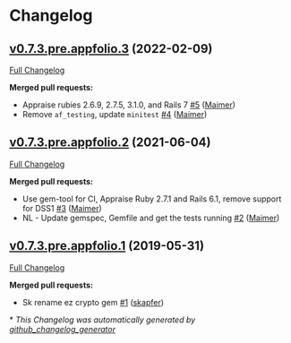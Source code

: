 # Changelog

## [v0.7.3.pre.appfolio.3](https://github.com/appfolio/ezcrypto/tree/v0.7.3.pre.appfolio.3) (2022-02-09)

[Full Changelog](https://github.com/appfolio/ezcrypto/compare/v0.7.3.pre.appfolio.2...v0.7.3.pre.appfolio.3)

**Merged pull requests:**

- Appraise rubies 2.6.9, 2.7.5, 3.1.0, and Rails 7 [\#5](https://github.com/appfolio/ezcrypto/pull/5) ([Maimer](https://github.com/Maimer))
- Remove `af_testing`, update `minitest` [\#4](https://github.com/appfolio/ezcrypto/pull/4) ([Maimer](https://github.com/Maimer))

## [v0.7.3.pre.appfolio.2](https://github.com/appfolio/ezcrypto/tree/v0.7.3.pre.appfolio.2) (2021-06-04)

[Full Changelog](https://github.com/appfolio/ezcrypto/compare/v0.7.3.pre.appfolio.1...v0.7.3.pre.appfolio.2)

**Merged pull requests:**

- Use gem-tool for CI, Appraise Ruby 2.7.1 and Rails 6.1, remove support for DSS1 [\#3](https://github.com/appfolio/ezcrypto/pull/3) ([Maimer](https://github.com/Maimer))
- NL - Update gemspec, Gemfile and get the tests running [\#2](https://github.com/appfolio/ezcrypto/pull/2) ([Maimer](https://github.com/Maimer))

## [v0.7.3.pre.appfolio.1](https://github.com/appfolio/ezcrypto/tree/v0.7.3.pre.appfolio.1) (2019-05-31)

[Full Changelog](https://github.com/appfolio/ezcrypto/compare/8994e800b35d0308264b4caa075dd24dbeca0879...v0.7.3.pre.appfolio.1)

**Merged pull requests:**

- Sk rename ez crypto gem [\#1](https://github.com/appfolio/ezcrypto/pull/1) ([skapfer](https://github.com/skapfer))



\* *This Changelog was automatically generated by [github_changelog_generator](https://github.com/github-changelog-generator/github-changelog-generator)*
